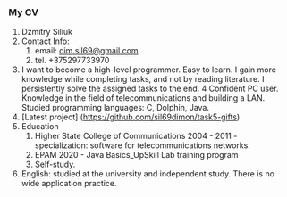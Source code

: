 ### My CV
1. Dzmitry Siliuk
2. Contact Info:
   1. email: dim.sil69@gmail.com
   2. tel. +375297733970
3. I want to become a high-level programmer. Easy to learn. I gain more knowledge while completing tasks, and not by reading literature. I persistently solve the assigned tasks to the end.
   4 Confident PC user. Knowledge in the field of telecommunications and building a LAN. Studied programming languages: C, Dolphin, Java.
5. [Latest project] (https://github.com/sil69dimon/task5-gifts)
6. Education
   1. Higher State College of Communications 2004 - 2011 - specialization: software for telecommunications networks.
   2. EPAM 2020 - Java Basics_UpSkill Lab training program
   3. Self-study.
7. English: studied at the university and independent study. There is no wide application practice.
